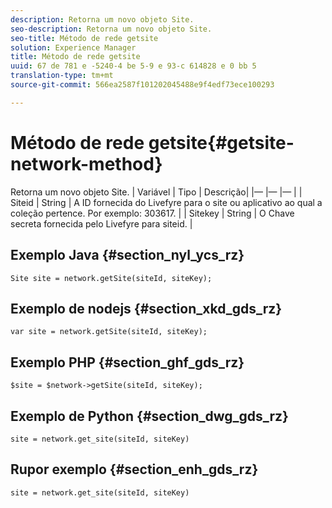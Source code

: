 ```yaml
---
description: Retorna um novo objeto Site.
seo-description: Retorna um novo objeto Site.
seo-title: Método de rede getsite
solution: Experience Manager
title: Método de rede getsite
uuid: 67 de 781 e -5240-4 be 5-9 e 93-c 614828 e 0 bb 5
translation-type: tm+mt
source-git-commit: 566ea2587f101202045488e9f4edf73ece100293

---
```



# Método de rede getsite{#getsite-network-method}

Retorna um novo objeto Site.
| Variável | Tipo | Descrição|
|— |— |— |
| Siteid | String | A ID fornecida do Livefyre para o site ou aplicativo ao qual a coleção pertence. Por exemplo: 303617. |
| Sitekey | String | O Chave secreta fornecida pelo Livefyre para siteid. |

## Exemplo Java {#section_nyl_ycs_rz}

```
Site site = network.getSite(siteId, siteKey); 
```

## Exemplo de nodejs {#section_xkd_gds_rz}

```
var site = network.getSite(siteId, siteKey); 
```

## Exemplo PHP {#section_ghf_gds_rz}

```
$site = $network->getSite(siteId, siteKey);
```

## Exemplo de Python {#section_dwg_gds_rz}

```
site = network.get_site(siteId, siteKey) 
```

## Rupor exemplo {#section_enh_gds_rz}

```
site = network.get_site(siteId, siteKey) 
```

